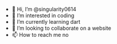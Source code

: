 - 👋 Hi, I’m @singularity0614
- 👀 I’m interested in coding
- 🌱 I’m currently learning dart
- 💞️ I’m looking to collaborate on a website
- 📫 How to reach me no

<!---
singularity0614/singularity0614 is a ✨ special ✨ repository because its `README.md` (this file) appears on your GitHub profile.
You can click the Preview link to take a look at your changes.
--->

